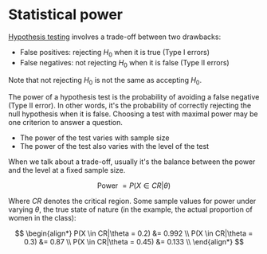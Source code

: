 # Statistical power

[Hypothesis testing](202210150928.md) involves a trade-off between two drawbacks:
- False positives: rejecting $H_0$ when it is true (Type I errors)
- False negatives: not rejecting $H_0$ when it is false (Type II errors)

Note that not rejecting $H_0$ is not the same as accepting $H_0$.

The power of a hypothesis test is the probability of avoiding a false negative
(Type II error). In other words, it's the probability of correctly rejecting
the null hypothesis when it is false. Choosing a test with maximal power may be
one criterion to answer a question.

- The power of the test varies with sample size
- The power of the test also varies with the level of the test

When we talk about a trade-off, usually it's the balance between the power and
the level at a fixed sample size.

$$
\text{Power } = P(X \in CR|\theta)
$$

Where $CR$ denotes the critical region. Some sample values for power under
varying $\theta$, the true state of nature (in the example, the actual
proportion of women in the class):

$$
\begin{align*}
  P(X \in CR|\theta = 0.2) &= 0.992 \\
  P(X \in CR|\theta = 0.3) &= 0.87 \\
  P(X \in CR|\theta = 0.45) &= 0.133 \\
\end{align*}
$$
